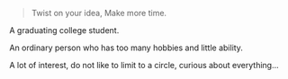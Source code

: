 
> Twist on your idea,
> Make more time.


A graduating college student.

An ordinary person who has too many hobbies and little ability.

A lot of interest, do not like to limit to a circle, curious about everything...

